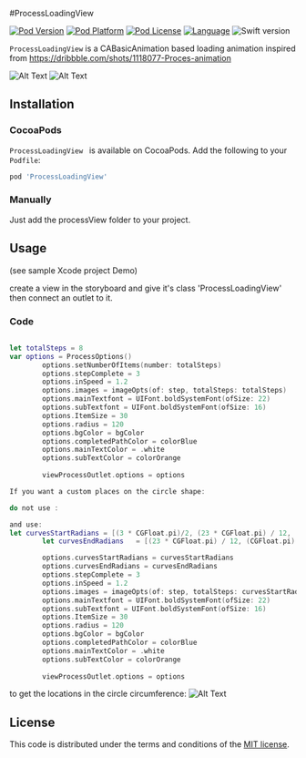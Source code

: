 #ProcessLoadingView

[![Pod Version](http://img.shields.io/cocoapods/v/KYDrawerController.svg?style=flat)](https://cocoapods.org/pods/ProcessLoadingView/)
[![Pod Platform](http://img.shields.io/cocoapods/p/KYDrawerController.svg?style=flat)](https://cocoapods.org/pods/ProcessLoadingView)
[![Pod License](http://img.shields.io/cocoapods/l/KYDrawerController.svg?style=flat)](https://github.com/ayman-ibrahim/ProcessLoadingView/blob/master/LICENSE)
[![Language](http://img.shields.io/badge/language-swift-brightgreen.svg?style=flat)](https://developer.apple.com/swift)
![Swift version](https://img.shields.io/badge/swift-4.0-orange.svg)

`ProcessLoadingView` is a CABasicAnimation based loading animation inspired from https://dribbble.com/shots/1118077-Proces-animation

![Alt Text](https://github.com/ayman-ibrahim/ProcessLoadingView/blob/master/ProcessLoadingViewDemo/5Items.gif)
![Alt Text](https://github.com/ayman-ibrahim/ProcessLoadingView/blob/master/ProcessLoadingViewDemo/8items.gif)


## Installation

### CocoaPods

`ProcessLoadingView ` is available on CocoaPods.
Add the following to your `Podfile`:

```ruby
pod 'ProcessLoadingView'
```

### Manually
Just add the processView folder to your project.

## Usage
(see sample Xcode project Demo)

create a view in the storyboard and give it's class 'ProcessLoadingView' then connect an outlet to it.


### Code
```Swift

let totalSteps = 8
var options = ProcessOptions()
        options.setNumberOfItems(number: totalSteps)
        options.stepComplete = 3
        options.inSpeed = 1.2
        options.images = imageOpts(of: step, totalSteps: totalSteps)
        options.mainTextfont = UIFont.boldSystemFont(ofSize: 22)
        options.subTextfont = UIFont.boldSystemFont(ofSize: 16)
        options.ItemSize = 30
        options.radius = 120
        options.bgColor = bgColor
        options.completedPathColor = colorBlue
        options.mainTextColor = .white
        options.subTextColor = colorOrange
        
        viewProcessOutlet.options = options

If you want a custom places on the circle shape:

do not use :

and use:
let curvesStartRadians = [(3 * CGFloat.pi)/2, (23 * CGFloat.pi) / 12, (CGFloat.pi / 3), ((2 * CGFloat.pi) / 3), (13 * CGFloat.pi) / 12]
        let curvesEndRadians   = [(23 * CGFloat.pi) / 12, (CGFloat.pi) / 3, (2 * CGFloat.pi) / 3, (13 * CGFloat.pi) / 12, (3 * CGFloat.pi)/2]

        options.curvesStartRadians = curvesStartRadians
        options.curvesEndRadians = curvesEndRadians
        options.stepComplete = 3
        options.inSpeed = 1.2
        options.images = imageOpts(of: step, totalSteps: curvesStartRadians.count)
        options.mainTextfont = UIFont.boldSystemFont(ofSize: 22)
        options.subTextfont = UIFont.boldSystemFont(ofSize: 16)
        options.ItemSize = 30
        options.radius = 120
        options.bgColor = bgColor
        options.completedPathColor = colorBlue
        options.mainTextColor = .white
        options.subTextColor = colorOrange
        
        viewProcessOutlet.options = options

```
 
to get the locations in the circle circumference:
![Alt Text](http://math.rice.edu/~pcmi/sphere/degrad.gif)

## License

This code is distributed under the terms and conditions of the [MIT license](LICENSE). 
